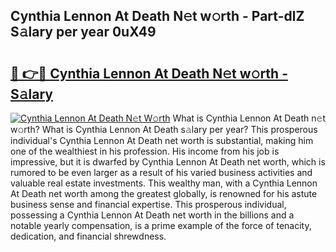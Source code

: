 ## Cynthia Lennon At Death N𝚎t w𝚘rth - Part-dlZ S𝚊lary per year 0uX49

# <h2><a href="http://gc0kgv.nevu.top/?p=Cynthia+Lennon+At+Death">🔗 👉🔴 Cynthia Lennon At Death N𝚎t w𝚘rth - S𝚊lary</a></h2>

[![Cynthia Lennon At Death N𝚎t W𝚘rth](https://i.imgur.com/Oavwk0R.jpeg)](http://gc0kgv.nevu.top/?p=Cynthia+Lennon+At+Death)
What is Cynthia Lennon At Death n𝚎t w𝚘rth? What is Cynthia Lennon At Death s𝚊lary per year?
This prosperous individual's Cynthia Lennon At Death net worth is substantial, making him one of the wealthiest in his profession. His income from his job is impressive, but it is dwarfed by Cynthia Lennon At Death net worth, which is rumored to be even larger as a result of his varied business activities and valuable real estate investments. This wealthy man, with a Cynthia Lennon At Death net worth among the greatest globally, is renowned for his astute business sense and financial expertise. This prosperous individual, possessing a Cynthia Lennon At Death net worth in the billions and a notable yearly compensation, is a prime example of the force of tenacity, dedication, and financial shrewdness.
